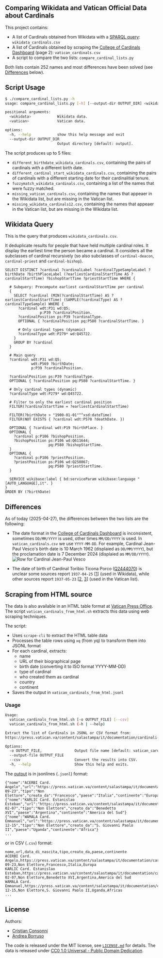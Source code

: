 Comparing Wikidata and Vatican Official Data about Cardinals
------------------------------------------------------------

This project contains:
  * A list of Cardinals obtained from Wikidata with a [SPARQL query](https://query.wikidata.org/): `wikidata_cardinals.csv`
  * A list of Cardinals obtained by scraping the [College of Cardinals Dashboard](https://press.vatican.va/content/salastampa/en/documentation/cardinali---statistiche/dashboard-collegio-cardinalizio.html) (page 2): `vatican_cardinals.csv`
  * A script to compare the two lists: `compare_cardinal_lists.py`

Both lists contain 252 names and most differences have been solved (see [Differences](#differences) below).

## Script Usage

```bash
$ ./compare_cardinal_lists.py -h
usage: compare_cardinal_lists.py [-h] [--output-dir OUTPUT_DIR] <wikidata> <vatican>

positional arguments:
  <wikidata>            Wikidata data.
  <vatican>             Vatican data.

options:
  -h, --help            show this help message and exit
  --output-dir OUTPUT_DIR
                        Output directory [default: output].
```

The script produces up to 5 files:
  * `different_birthdate_wikidata_cardinals.csv`, containing the pairs of cardinals with a different birth date.
  * `different_cardinal_start_wikidata_cardinals.csv`, containing the pairs of cardinals with a different starting date for their cardinalitial tenure.
  * `fuzzymatch_wikidata_cardinals.csv`, containing a list of the names that were fuzzy matched.
  * `missing_vatican_cardinals.csv`, containing the names that appeaer in the Wikidata list, but are missing in the Vatican list.
  * `missing_wikidata_cardinals12.csv`, containing the names that appeaer in the Vatican list, but are missing in the Wikidata list.


## Wikidata Query

This is the query that produces `wikidata_cardinals.csv`.

It deduplicate results for people that have held multiple cardinal roles. It display the earliest time the person became a cardinal. It considers all the subclasses of cardinal recursively (so also subclasses of `cardinal-deacon`, `cardinal-priest` and `cardinal-bishop`).

```sparql
SELECT DISTINCT ?cardinal ?cardinalLabel ?cardinalTypeSampleLabel ?birthDate ?birthPlaceLabel (?earliestCardinalStartTime AS ?cardinalStartTime) ?bishopStartTime ?priestStartTime WHERE {

  # Subquery: Precompute earliest cardinalStartTime per cardinal
  {
    SELECT ?cardinal (MIN(?cardinalStartTime) AS ?earliestCardinalStartTime) (SAMPLE(?cardinalType) AS ?cardinalTypeSample) WHERE {
      ?cardinal wdt:P31 wd:Q5;
                p:P39 ?cardinalPosition.
      ?cardinalPosition ps:P39 ?cardinalType.
      OPTIONAL { ?cardinalPosition pq:P580 ?cardinalStartTime. }

      # Only cardinal types (dynamic)
      ?cardinalType wdt:P279* wd:Q45722.
    }
    GROUP BY ?cardinal
  }

  # Main query
  ?cardinal wdt:P31 wd:Q5;
            wdt:P569 ?birthDate;
            p:P39 ?cardinalPosition.

  ?cardinalPosition ps:P39 ?cardinalType.
  OPTIONAL { ?cardinalPosition pq:P580 ?cardinalStartTime. }

  # Only cardinal types (dynamic)
  ?cardinalType wdt:P279* wd:Q45722.

  # Filter to only the earliest cardinal position
  FILTER(?cardinalStartTime = ?earliestCardinalStartTime)

  FILTER(?birthDate > "1900-01-01"^^xsd:dateTime)
  FILTER(NOT EXISTS { ?cardinal wdt:P570 ?deathDate. })

  OPTIONAL { ?cardinal wdt:P19 ?birthPlace. }
  OPTIONAL {
    ?cardinal p:P106 ?bishopPosition.
    ?bishopPosition ps:P106 wd:Q611644;
                    pq:P580 ?bishopStartTime.
  }
  OPTIONAL {
    ?cardinal p:P106 ?priestPosition.
    ?priestPosition ps:P106 wd:Q250867;
                    pq:P580 ?priestStartTime.
  }

  SERVICE wikibase:label { bd:serviceParam wikibase:language "[AUTO_LANGUAGE],it". }
}
ORDER BY (?birthDate)
```

## Differences

As of today (2025-04-27), the differences between the two lists are the following:
  * The date format in the [College of Cardinals Dashboard](https://press.vatican.va/content/salastampa/en/documentation/cardinali---statistiche/dashboard-collegio-cardinalizio.html) is inconsistent, sometimes `DD/MM/YYYY` is used, other times `MM/DD/YYYY` is used. In `vatican_cardinals.csv` we use `YYYY-MM-DD`. For example, Cardinal Jean-Paul Vesco's birth date is 10 March 1962 (displaied as `DD/MM/YYYY`), but the proclamation date is 7 December 2024 (displaied as `MM/DD/YYYY`).
  ![Row for Cardinal Jean-Paul Vesco](https://i.imgur.com/AeRXjb6.png)


  * The date of birth of Cardinal Toribio Ticona Porco ([Q2444070](https://www.wikidata.org/wiki/Q2444070)) is unclear some sources report `1937-04-25` [[1](https://press.vatican.va/content/salastampa/en/documentation/cardinali_biografie/cardinali_bio_porcoticona_t.html)] (used in Wikidata), while other sources report `1937-05-23` [[2](https://www.catholic-hierarchy.org/bishop/btipo.html), [3](https://cardinals.fiu.edu/bios2018.htm#Ticona)] (used in the Vatican list).

## Scraping from HTML source

The data is also available in an HTML table format at [Vatican Press Office](https://press.vatican.va/content/salastampa/it/documentation/cardinali---statistiche/elenco_per_eta.html). The script `vatican_cardinals_from_html.sh` extracts this data using web scraping techniques.

The script:

- Uses `scrape-cli` to extract the HTML table data
- Processes the table rows using `xq` (from yq) to transform them into JSONL format
- For each cardinal, extracts:
  - name
  - URL of their biographical page
  - birth date (converting it to ISO format YYYY-MM-DD)
  - type of cardinal
  - who created them as cardinal
  - country
  - continent
- Saves the output in `vatican_cardinals_from_html.jsonl`

### Usage

```bash
Usage:
  vatican_cardinals_from_html.sh [-o OUTPUT_FILE] [--csv]
  vatican_cardinals_from_html.sh (-h | --help)

Extract the list of Cardinals in JSONL or CSV format from:
https://press.vatican.va/content/salastampa/it/documentation/cardinali---statistiche/elenco_per_eta.html

Options:
  -o OUTPUT_FILE,               Output file name [default: vatican_cardinals_from_html.<ext>]
  --output-file OUTPUT_FILE
  --csv                         Convert the results into CSV.
  -h, --help                    Show this help and exits.
```

The [output](vatican_cardinals_from_html.jsonl) is in jsonlines (`.jsonl`) format:

```
{"nome":"ACERBI Card. Angelo","url":"https://press.vatican.va/content/salastampa/it/documentation/cardinali_biografie/cardinali_bio_acerbi_a.html","data_di_nascita":"1925-09-23","tipo":"Non Elettore","creato_da":"Francesco","paese":"Italia","continente":"Europa"}
{"nome":"KARLIC Card. Estanislao Esteban","url":"https://press.vatican.va/content/salastampa/it/documentation/cardinali_biografie/cardinali_bio_karlic_ee.html","data_di_nascita":"1926-02-07","tipo":"Non Elettore","creato_da":"Benedetto XVI","paese":"Argentina","continente":"America del Sud"}
{"nome":"WAMALA Card. Emmanuel","url":"https://press.vatican.va/content/salastampa/it/documentation/cardinali_biografie/cardinali_bio_wamala_e.html","data_di_nascita":"1926-12-15","tipo":"Non Elettore","creato_da":"S. Giovanni Paolo II","paese":"Uganda","continente":"Africa"}
...
```

or in CSV (`.csv`) format:
```
nome,url,data_di_nascita,tipo,creato_da,paese,continente
ACERBI Card. Angelo,https://press.vatican.va/content/salastampa/it/documentation/cardinali_biografie/cardinali_bio_acerbi_a.html,1925-09-23,Non Elettore,Francesco,Italia,Europa
KARLIC Card. Estanislao Esteban,https://press.vatican.va/content/salastampa/it/documentation/cardinali_biografie/cardinali_bio_karlic_ee.html,1926-02-07,Non Elettore,Benedetto XVI,Argentina,America del Sud
WAMALA Card. Emmanuel,https://press.vatican.va/content/salastampa/it/documentation/cardinali_biografie/cardinali_bio_wamala_e.html,1926-12-15,Non Elettore,S. Giovanni Paolo II,Uganda,Africas
...
```

## License

Authors:
  - [Cristian Consonni](https://github.com/CristianCantoro/)
  - [Andrea Borruso](https://github.com/aborruso/)

The code is released under the MIT license, see [`LICENSE.md`](https://github.com/CristianCantoro/wikidata-vatican-cardinals/blob/main/LICENSE.md) for details. The data is released under [CC0 1.0 Universal - Public Domain Dedication](https://creativecommons.org/publicdomain/zero/1.0/).
